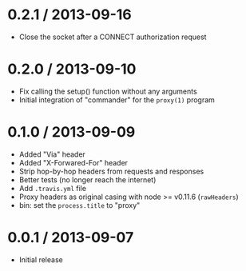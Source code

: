 
0.2.1 / 2013-09-16
==================

  * Close the socket after a CONNECT authorization request

0.2.0 / 2013-09-10
==================

  * Fix calling the setup() function without any arguments
  * Initial integration of "commander" for the `proxy(1)` program

0.1.0 / 2013-09-09
==================

  * Added "Via" header
  * Added "X-Forwared-For" header
  * Strip hop-by-hop headers from requests and responses
  * Better tests (no longer reach the internet)
  * Add `.travis.yml` file
  * Proxy headers as original casing with node >= v0.11.6 (`rawHeaders`)
  * bin: set the `process.title` to "proxy"

0.0.1 / 2013-09-07
==================

  * Initial release
